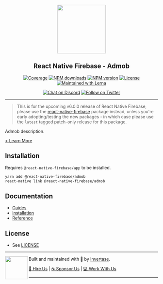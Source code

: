 <p align="center">
  <a href="https://invertase.io/oss/react-native-firebase">
    <img width="160px" src="https://i.imgur.com/JIyBtKW.png"><br/>
  </a>
  <h2 align="center">React Native Firebase - Admob</h2>
</p>

<p align="center">
  <a href="https://api.rnfirebase.io/coverage/admob/detail"><img src="https://api.rnfirebase.io/coverage/admob/badge?style=flat-square" alt="Coverage"></a>
  <a href="https://www.npmjs.com/package/@react-native-firebase/admob"><img src="https://img.shields.io/npm/dm/@react-native-firebase/admob.svg?style=flat-square" alt="NPM downloads"></a>
  <a href="https://www.npmjs.com/package/@react-native-firebase/admob"><img src="https://img.shields.io/npm/v/@react-native-firebase/admob.svg?style=flat-square" alt="NPM version"></a>
  <a href="/LICENSE"><img src="https://img.shields.io/npm/l/react-native-firebase.svg?style=flat-square" alt="License"></a>
  <a href="https://lerna.js.org/"><img src="https://img.shields.io/badge/maintained%20with-lerna-cc00ff.svg?style=flat-square" alt="Maintained with Lerna"></a>
</p>

<p align="center">
  <a href="https://invertase.link/discord"><img src="https://img.shields.io/discord/295953187817521152.svg?style=flat-square&colorA=7289da&label=Chat%20on%20Discord" alt="Chat on Discord"></a>
  <a href="https://twitter.com/rnfirebase"><img src="https://img.shields.io/twitter/follow/rnfirebase.svg?style=flat-square&colorA=1da1f2&colorB=&label=Follow%20on%20Twitter" alt="Follow on Twitter"></a>
</p>

----

> This is for the upcoming v6.0.0 release of React Native Firebase, please use the [react-native-firebase](https://www.npmjs.com/package/react-native-firebase) package instead, unless you're early adopting/testing the new packages - in which case please use the `latest` tagged patch-only release for this package.

Admob description.

[> Learn More](https://firebase.google.com/products/admob/)

## Installation

Requires `@react-native-firebase/app` to be installed.

```bash
yarn add @react-native-firebase/admob
react-native link @react-native-firebase/admob
```

## Documentation

 - [Guides](#TODO)
 - [Installation](#TODO)
 - [Reference](#TODO)

## License

- See [LICENSE](/LICENSE)

----

<p>
  <img align="left" width="75px" src="https://static.invertase.io/assets/invertase-logo-small.png"> 
  <p align="left">  
    Built and maintained with 💛 by <a href="https://invertase.io">Invertase</a>.
  </p>
  <p align="left">  
    <a href="https://invertase.io/hire-us">💼 Hire Us</a> | 
    <a href="https://opencollective.com/react-native-firebase">☕️ Sponsor Us</a> | 
    <a href="https://opencollective.com/jobs">‍💻 Work With Us</a>
  </p>
</p>

----
